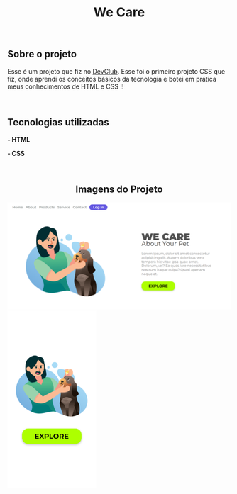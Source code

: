<h1 align="center">We Care</h1>
<br>
<h2>Sobre o projeto</h2>
<p>Esse é um projeto que fiz no <a href="https://rodolfomori.com.br/devclub">DevClub</a>. Esse foi o primeiro projeto CSS que fiz, onde aprendi os conceitos básicos da tecnologia e botei em prática meus conhecimentos de HTML e CSS !!</p>
<br>
<h2>Tecnologias utilizadas</h2>
<p><b>- HTML</b></p>
<p><b>- CSS</b></p>
<br>
<h2 align="center">Imagens do Projeto</h2>
<p>
  <img src="https://github.com/Matheus-AlvesCS/Projeto-WeCare/blob/master/assets/Desktop.png?raw=true" width="600"/>
  <img src="https://github.com/Matheus-AlvesCS/Projeto-WeCare/blob/master/assets/Mobile.png?raw=true" width="200" height="400"/>
</p>
